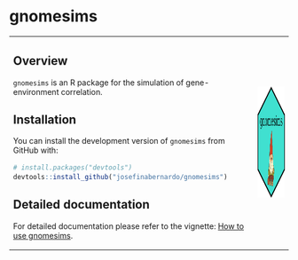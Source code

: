 # gnomesims

<table>
<tr>
<td>
  
## Overview

`gnomesims` is an R package for the simulation of gene-environment correlation.

## Installation

You can install the development version of `gnomesims` from GitHub with:

```r
# install.packages("devtools")
devtools::install_github("josefinabernardo/gnomesims")
```

## Detailed documentation

For detailed documentation please refer to the vignette: [How to use gnomesims](articles/gnomesims.html).

</td>
<td>

<img src="man/figures/logo.png" style="height:200px;" alt="Gnomesims Logo" />

</td>
</tr>
</table>

